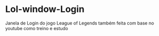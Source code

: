 # Lol-window-Login
Janela de Login do jogo League of Legends também feita com base no youtube como treino e estudo

